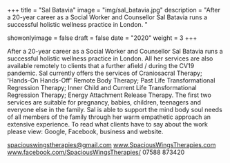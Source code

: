 +++
title = "Sal Batavia"
image = "img/sal_batavia.jpg"
description = "After a 20-year career as a Social Worker and Counsellor Sal Batavia runs a successful holistic wellness practice in London. "

showonlyimage = false
draft = false
date = "2020"
weight = 3
+++

After a 20-year career as a Social Worker and Counsellor Sal Batavia runs a successful holistic wellness practice in London. All her services are also available remotely to clients that a further afield / during the CV19 pandemic. Sal currently offers the services of Craniosacral Therapy; 'Hands-On Hands-Off' Remote Body Therapy; Past Life Transformational Regression Therapy; Inner Child and Current Life Transformational Regression Therapy; Energy Attachment Release Therapy. The first two services are suitable for pregnancy, babies, children, teenagers and everyone else in the family. Sal is able to support the mind body soul needs of all members of the family through her warm empathetic approach an extensive experience. To read what clients have to say about the work please view: Google, Facebook, business and website.

spaciouswingstherapies@gmail.com
www.SpaciousWingsTherapies.com
www.facebook.com/SpaciousWingsTherapies/
07588 873420
